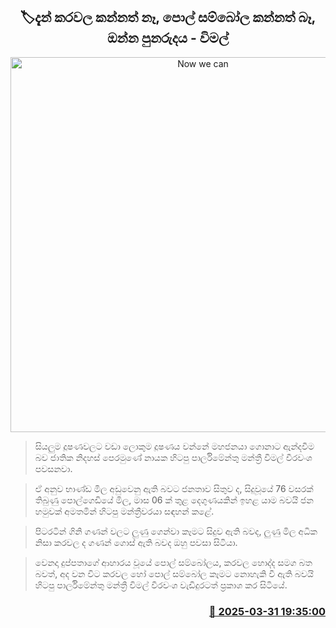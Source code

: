 <p align='center'><b><h2 align='center' title='Now we can't even eat dried fish or coconut sambol, here comes the renaissance - Wimal'>🏷දැන් කරවල කන්නත් නෑ, පොල් සම්බෝල කන්නත් බෑ, ඔන්න පුනරුදය - විමල්</h2></b></p>
<p align='center'><img src='https://helakuru.sgp1.cdn.digitaloceanspaces.com/esana/images/lib/wimal-weerawansa-media-nn.jpg' width='600' alt='Now we can't even eat dried fish or coconut sambol, here comes the renaissance - Wimal'></p>

> සියලුම දූෂණවලට වඩා ලොකුම දූෂණය වන්නේ මහජනයා ගොනාට ඇන්දවීම බව ජාතික නිදහස් පෙරමුණේ නායක හිටපු පාර්ලිමේන්තු මන්ත්‍රී විමල් වීරවංශ පවසනවා.

> ඒ අනුව භාණ්ඩ මිල අඩුවෙනු ඇති බවට ජනතාව සිතුව ද, සිදුවූයේ 76 වසරක් තිබුණු පොල්ගෙඩියේ මිල, මාස 06 ක් තුළ දෙගුණයකින් ඉහළ යාම බවයි ජන හමුවක් අමතමින් හිටපු මන්ත්‍රීවරයා සඳහන් කළේ.

> පිටරටින් ගිනි ගණන් වලට ලුණු ගෙන්වා කෑමට සිදුව ඇති බවද, ලුණු මිල අධික නිසා කරවල ද ගණන් ගොස් ඇති බවද ඔහු පවසා සිටියා.

> වෙනදා දුප්පතාගේ ආහාරය වූයේ පොල් සම්බෝලය, කරවල හොද්ද සමග බත බවත්, අද වන විට කරවල හෝ පොල් සම්බෝල කෑමට නොහැකි වී ඇති බවයි හිටපු පාර්ලිමේන්තු මන්ත්‍රී විමල් වීරවංශ වැඩිදුරටත් ප්‍රකාශ කර සිටියේ.



<h3 align='right'><a href='https://www.helakuru.lk/esana/p/108819/'>📅 2025-03-31 19:35:00</a></h3>
